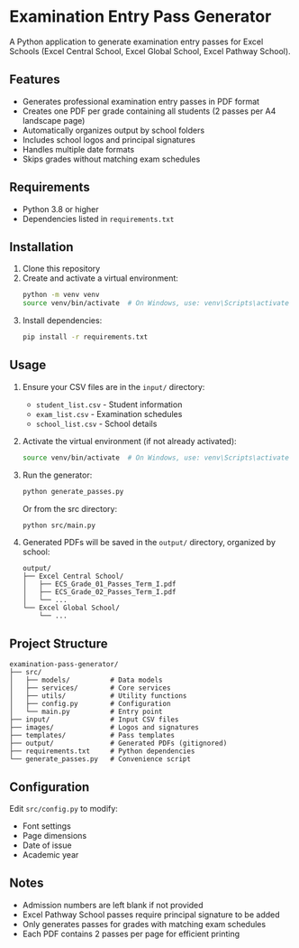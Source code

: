 # Examination Entry Pass Generator

A Python application to generate examination entry passes for Excel Schools (Excel Central School, Excel Global School, Excel Pathway School).

## Features

- Generates professional examination entry passes in PDF format
- Creates one PDF per grade containing all students (2 passes per A4 landscape page)
- Automatically organizes output by school folders
- Includes school logos and principal signatures
- Handles multiple date formats
- Skips grades without matching exam schedules

## Requirements

- Python 3.8 or higher
- Dependencies listed in `requirements.txt`

## Installation

1. Clone this repository
2. Create and activate a virtual environment:
   ```bash
   python -m venv venv
   source venv/bin/activate  # On Windows, use: venv\Scripts\activate
   ```
3. Install dependencies:
   ```bash
   pip install -r requirements.txt
   ```

## Usage

1. Ensure your CSV files are in the `input/` directory:
   - `student_list.csv` - Student information
   - `exam_list.csv` - Examination schedules
   - `school_list.csv` - School details

2. Activate the virtual environment (if not already activated):
   ```bash
   source venv/bin/activate  # On Windows, use: venv\Scripts\activate
   ```

3. Run the generator:
   ```bash
   python generate_passes.py
   ```
   
   Or from the src directory:
   ```bash
   python src/main.py
   ```

4. Generated PDFs will be saved in the `output/` directory, organized by school:
   ```
   output/
   ├── Excel Central School/
   │   ├── ECS_Grade_01_Passes_Term_I.pdf
   │   ├── ECS_Grade_02_Passes_Term_I.pdf
   │   └── ...
   └── Excel Global School/
       └── ...
   ```

## Project Structure

```
examination-pass-generator/
├── src/
│   ├── models/          # Data models
│   ├── services/        # Core services
│   ├── utils/           # Utility functions
│   ├── config.py        # Configuration
│   └── main.py          # Entry point
├── input/               # Input CSV files
├── images/              # Logos and signatures
├── templates/           # Pass templates
├── output/              # Generated PDFs (gitignored)
├── requirements.txt     # Python dependencies
└── generate_passes.py   # Convenience script
```

## Configuration

Edit `src/config.py` to modify:
- Font settings
- Page dimensions
- Date of issue
- Academic year

## Notes

- Admission numbers are left blank if not provided
- Excel Pathway School passes require principal signature to be added
- Only generates passes for grades with matching exam schedules
- Each PDF contains 2 passes per page for efficient printing
